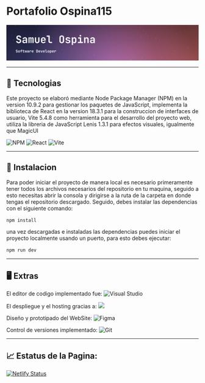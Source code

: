 # Portafolio Ospina115

![](preview.png)

---

## 🚧 Tecnologias

Este proyecto se elaboró mediante Node Package Manager (NPM) en la version 10.9.2 para gestionar los paquetes de JavaScript, implementa la biblioteca de React en la version 18.3.1 para la construccion de interfaces de usuario, Vite 5.4.8 como herramienta para el desarrollo del proyecto web, utiliza la libreria de JavaScript Lenis 1.3.1 para efectos visuales, igualmente que MagicUI

![NPM](https://img.shields.io/badge/NPM-%23CB3837.svg?style=for-the-badge&logo=npm&logoColor=white) ![React](https://img.shields.io/badge/react-%2320232a.svg?style=for-the-badge&logo=react&logoColor=%2361DAFB) ![Vite](https://img.shields.io/badge/vite-%23646CFF.svg?style=for-the-badge&logo=vite&logoColor=white)

---


## 🚀 Instalacion

Para poder iniciar el proyecto de manera local es necesario primeramente tener todos los archivos necesarios del repositorio en tu maquina, seguido a esto necesitas abrir la consola y dirigirse a la ruta de la carpeta en donde tengas el repositorio descargado.
Seguido, debes instalar las dependencias con el siguiente comando:
```bash
npm install
```
una vez descargadas e instaladas las dependencias puedes iniciar el proyecto localmente usando un puerto, para esto debes ejecutar:
```bash
npm run dev
```

---
## 🖥 Extras

El editor de codigo implementado fue:
![Visual Studio](https://img.shields.io/badge/Visual%20Studio-5C2D91.svg?style=for-the-badge&logo=visual-studio&logoColor=white)

El despliegue y el hosting gracias a: <img src="https://img.shields.io/badge/Netlify-00C7B7?style=for-the-badge&logo=netlify&logoColor=white" />

Diseño y prototipado del WebSite: ![Figma](https://img.shields.io/badge/figma-%23F24E1E.svg?style=for-the-badge&logo=figma&logoColor=white)

Control de versiones implementado: ![Git](https://img.shields.io/badge/git-%23F05033.svg?style=for-the-badge&logo=git&logoColor=white)

---

## 📈 Estatus de la Pagina:

[![Netlify Status](https://api.netlify.com/api/v1/badges/f5fb3284-1822-462d-8bbd-48611eacadff/deploy-status)](https://app.netlify.com/sites/portafoliosamuel115/deploys)


<!-- REPO DE DONDE SAQUÉ LOS ICONOS -->
<!-- https://github.com/Ileriayo/markdown-badges -->
